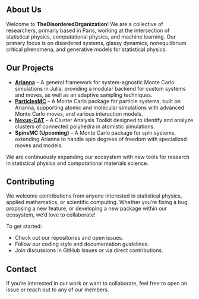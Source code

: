 ## About Us
Welcome to **TheDisorderedOrganization**! We are a collective of researchers, primarly based in Paris, working at the intersection of statistical physics, computational physics, and machine learning. Our primary focus is on disordered systems, glassy dynamics, nonequilibrium critical phenomena, and generative models for statistical physics.

## Our Projects

- **[Arianna](https://github.com/TheDisorderedOrganization/Arianna)** – A general framework for system-agnostic Monte Carlo simulations in Julia, providing a modular backend for custom systems and moves, as well as an adaptive sampling techniques.
- **[ParticlesMC](https://github.com/TheDisorderedOrganization/ParticlesMC)** – A Monte Carlo package for particle systems, built on Arianna, supporting atomic and molecular simulations with advanced Monte Carlo moves, and various interaction models.
- **[Nexus-CAT](https://github.com/TheDisorderedOrganization/nexus)** – A Cluster Analysis Toolkit designed to identify and analyze clusters of connected polyhedra in atomistic simulations.
- **SpinsMC (Upcoming)** – A Monte Carlo package for spin systems, extending Arianna to handle spin degrees of freedom with specialized moves and models.

We are continuously expanding our ecosystem with new tools for research in statistical physics and computational materials science.


## Contributing

We welcome contributions from anyone interested in statistical physics, applied mathematics, or scientific computing. Whether you’re fixing a bug, proposing a new feature, or developing a new package within our ecosystem, we’d love to collaborate!  

To get started:
- Check out our repositories and open issues.
- Follow our coding style and documentation guidelines.
- Join discussions in GitHub Issues or via direct contributions.

## Contact

If you’re interested in our work or want to collaborate, feel free to open an issue or reach out to any of our members.  
<!--

**Here are some ideas to get you started:**

🙋‍♀️ A short introduction - what is your organization all about?
🌈 Contribution guidelines - how can the community get involved?
👩‍💻 Useful resources - where can the community find your docs? Is there anything else the community should know?
🍿 Fun facts - what does your team eat for breakfast?
🧙 Remember, you can do mighty things with the power of [Markdown](https://docs.github.com/github/writing-on-github/getting-started-with-writing-and-formatting-on-github/basic-writing-and-formatting-syntax)
-->
